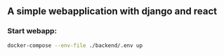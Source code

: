## A simple webapplication with django and react


### Start webapp:
```bash
docker-compose --env-file ./backend/.env up
```